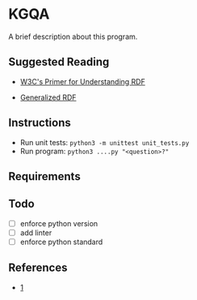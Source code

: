 # KGQA
A brief description about this program.
 
## Suggested Reading
- [W3C's Primer for Understanding RDF](https://www.w3.org/TR/rdf11-primer/)

- [Generalized RDF](https://www.w3.org/TR/rdf11-concepts/#section-generalized-rdf)

## Instructions
- Run unit tests: `python3 -m unittest unit_tests.py`
- Run program: `python3 ....py "<question>?"`

## Requirements

## Todo
- [ ] enforce python version
- [ ] add linter
- [ ] enforce python standard

## References
- [1](https://stackoverflow.com/a/25200825)